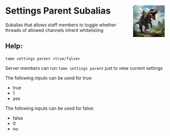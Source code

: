 <h1>Settings Parent Subalias<img align="right" src="../../../Data/main.png" width="100px"></h1>

Subalias that allows staff members to toggle whether threads of allowed channels inherit whitelisting

## Help:
`tame settings parent <true/false>`

Server members can run `tame settings parent` just to view current settings

The following inputs can be used for true:
- true
- 1
- yes

The following inputs can be used for false:
- false
- 0
- no